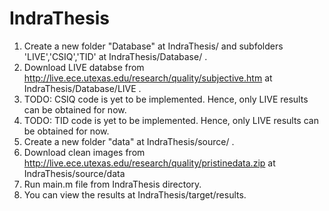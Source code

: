 # IndraThesis
1) Create a new folder "Database" at IndraThesis/ and subfolders 'LIVE','CSIQ','TID' at IndraThesis/Database/ . <br />
2) Download LIVE databse from http://live.ece.utexas.edu/research/quality/subjective.htm at IndraThesis/Database/LIVE . <br />
3) TODO: CSIQ code is yet to be implemented. Hence, only LIVE results can be obtained for now. <br />
4) TODO: TID code is yet to be implemented. Hence, only LIVE results can be obtained for now. <br />
5) Create a new folder "data" at IndraThesis/source/ . <br />
6) Download clean images from http://live.ece.utexas.edu/research/quality/pristinedata.zip at IndraThesis/source/data <br />
7) Run main.m file from IndraThesis directory. <br />
8) You can view the results at IndraThesis/target/results. <br />
